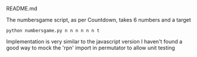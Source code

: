 README.md

The numbersgame script, as per Countdown, takes 6 numbers and a target
```
python numbersgame.py n n n n n n t
```

Implementation is very similar to the javascript version
I haven't found a good way to mock the 'rpn' import in permutator to allow unit testing